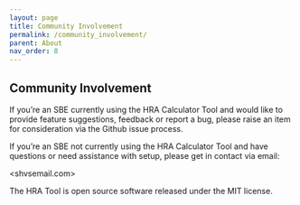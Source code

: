 ```yaml
---
layout: page
title: Community Involvement
permalink: /community_involvement/
parent: About
nav_order: 8
---
```


## Community Involvement

If you’re an SBE currently using the HRA Calculator Tool and would like to provide feature suggestions, feedback or report a bug, please raise an item for consideration via the Github issue process. 

If you’re an SBE not currently using the HRA Calculator Tool and have questions or need assistance with setup, please get in contact via email:

<shvsemail.com>

The HRA Tool is open source software released under the MIT license.
